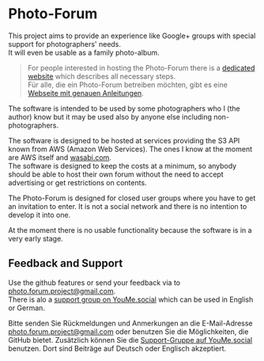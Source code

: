 # Photo-Forum

This project aims to provide an experience like Google+ groups with special support for
photographers' needs.   
It will even be usable as a family photo-album.

> For people interested in hosting the Photo-Forum there is a [dedicated website](https://fte378.github.io/photo-forum/index) which describes all necessary steps.  
> Für alle, die ein Photo-Forum betreiben möchten, gibt es eine [Webseite mit genauen Anleitungen](https://fte378.github.io/photo-forum/index_de).

The software is intended to be used by some photographers who I (the author) know but it may be used
also by anyone else including non-photographers.

The software is designed to be hosted at services providing the S3 API known from AWS
(Amazon Web Services). The ones I know at the moment are AWS itself and
[wasabi.com](https://www.wasabi.com/).    
The software is designed to keep
the costs at a minimum, so anybody should be able to host their own forum without the need
to accept advertising or get restrictions on contents.

The Photo-Forum is designed for closed user groups where you have to get an invitation
to enter. It is not a social network and there is no intention to develop it into one.

At the moment there is no usable functionality because the software is in a very early stage.

## Feedback and Support

Use the github features or send your feedback via to photo.forum.project@gmail.com.   
There is alo a [support group on YouMe.social](https://youme.social/groups/view/102/photo-forum-support)
which can be used in English or German.

Bitte senden Sie Rückmeldungen und Anmerkungen an die E-Mail-Adresse photo.forum.project@gmail.com oder
benutzen Sie die Möglichkeiten, die GitHub bietet. Zusätzlich können Sie die
[Support-Gruppe auf YouMe.social](https://youme.social/groups/view/102/photo-forum-support)
benutzen. Dort sind Beiträge auf Deutsch oder Englisch akzeptiert.

